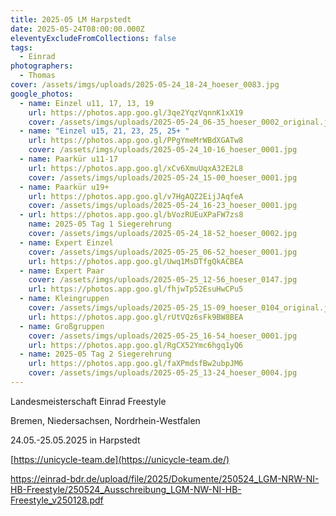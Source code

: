 ```yaml
---
title: 2025-05 LM Harpstedt
date: 2025-05-24T08:00:00.000Z
eleventyExcludeFromCollections: false
tags:
  - Einrad
photographers:
  - Thomas
cover: /assets/imgs/uploads/2025-05-24_18-24_hoeser_0083.jpg
google_photos:
  - name: Einzel u11, 17, 13, 19
    url: https://photos.app.goo.gl/3qe2YqzVqnnK1xX19
    cover: /assets/imgs/uploads/2025-05-24_06-35_hoeser_0002_original.jpg
  - name: "Einzel u15, 21, 23, 25, 25+ "
    url: https://photos.app.goo.gl/PPgYmeMrWBdXGATw8
    cover: /assets/imgs/uploads/2025-05-24_10-16_hoeser_0001.jpg
  - name: Paarkür u11-17
    url: https://photos.app.goo.gl/xCv6XmuUqxA32E2L8
    cover: /assets/imgs/uploads/2025-05-24_15-00_hoeser_0001.jpg
  - name: Paarkür u19+
    url: https://photos.app.goo.gl/v7HgAQZ2EijJAqfeA
    cover: /assets/imgs/uploads/2025-05-24_16-23_hoeser_0001.jpg
  - url: https://photos.app.goo.gl/bVozRUEuXPaFW7zs8
    name: 2025-05 Tag 1 Siegerehrung
    cover: /assets/imgs/uploads/2025-05-24_18-52_hoeser_0002.jpg
  - name: Expert Einzel
    cover: /assets/imgs/uploads/2025-05-25_06-52_hoeser_0001.jpg
    url: https://photos.app.goo.gl/Uwq1MsDTfgQkACBEA
  - name: Expert Paar
    cover: /assets/imgs/uploads/2025-05-25_12-56_hoeser_0147.jpg
    url: https://photos.app.goo.gl/fhjwTp52EsuHwCPu5
  - name: Kleingruppen
    cover: /assets/imgs/uploads/2025-05-25_15-09_hoeser_0104_original.jpg
    url: https://photos.app.goo.gl/rUtVQz6sFk9BW8BEA
  - name: Großgruppen
    cover: /assets/imgs/uploads/2025-05-25_16-54_hoeser_0001.jpg
    url: https://photos.app.goo.gl/RgCX52Ymc6hgq1yQ6
  - name: 2025-05 Tag 2 Siegerehrung
    url: https://photos.app.goo.gl/faXPmdsfBw2ubpJM6
    cover: /assets/imgs/uploads/2025-05-25_13-24_hoeser_0004.jpg
---
```

Landesmeisterschaft Einrad Freestyle

Bremen, Niedersachsen, Nordrhein-Westfalen

24.05.-25.05.2025 in Harpstedt

[https://unicycle-team.de](https://unicycle-team.de/)

[](https://unicycle-team.de/)<https://einrad-bdr.de/upload/file/2025/Dokumente/250524_LGM-NRW-NI-HB-Freestyle/250524_Ausschreibung_LGM-NW-NI-HB-Freestyle_v250128.pdf>[](https://unicycle-team.de/)
